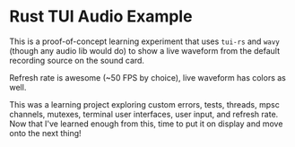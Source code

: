 # Rust TUI Audio Example

This is a proof-of-concept learning experiment that uses `tui-rs` and `wavy` (though any audio lib would do) to show a live waveform from the default recording source on the sound card.

Refresh rate is awesome (~50 FPS by choice), live waveform has colors as well.

This was a learning project exploring custom errors, tests, threads, mpsc channels, mutexes, terminal user interfaces, user input, and refresh rate. Now that I've learned enough from this, time to put it on display and move onto the next thing!
